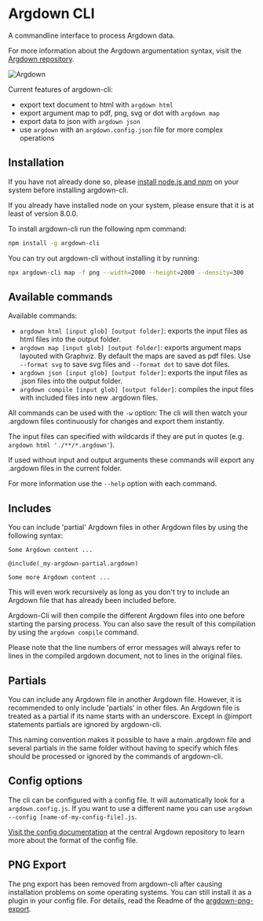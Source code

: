 # Argdown CLI

A commandline interface to process Argdown data.

For more information about the Argdown argumentation syntax, visit the [Argdown repository](https://github.com/christianvoigt/argdown).

![Argdown](https://cdn.rawgit.com/christianvoigt/argdown-cli/master/argdown-mark.svg)

Current features of argdown-cli:

* export text document to html with `argdown html`
* export argument map to pdf, png, svg or dot with `argdown map`
* export data to json with `argdown json`
* use `argdown` with an `argdown.config.json` file for more complex operations

## Installation

If you have not already done so, please [install node.js and npm](https://docs.npmjs.com/getting-started/installing-node) on your system before installing argdown-cli.

If you already have installed node on your system, please ensure that it is at least of version 8.0.0.

To install argdown-cli run the following npm command:

```bash
npm install -g argdown-cli
```

You can try out argdown-cli without installing it by running:

```bash
npx argdown-cli map -f png --width=2000 --height=2000 --density=300
```

## Available commands

Available commands:

* `argdown html [input glob] [output folder]`: exports the input files as html files into the output folder.
* `argdown map [input glob] [output folder]`: exports argument maps layouted with Graphviz. By default the maps are saved as pdf files. Use `--format svg` to save svg files and `--format dot` to save dot files.
* `argdown json [input glob] [output folder]`: exports the input files as .json files into the output folder.
* `argdown compile [input glob] [output folder]`: compiles the input files with included files into new .argdown files.

All commands can be used with the `-w` option: The cli will then watch your .argdown files continuously for changes and export them instantly.

The input files can specified with wildcards if they are put in quotes (e.g. `argdown html './**/*.argdown'`).

If used without input and output arguments these commands will export any .argdown files in the current folder.

For more information use the `--help` option with each command.

## Includes

You can include 'partial' Argdown files in other Argdown files by using the following syntax:

```
Some Argdown content ...

@include(_my-argdown-partial.argdown)

Some more Argdown content ...
```

This will even work recursively as long as you don't try to include an Argdown file that has already been included before.

Argdown-Cli will then compile the different Argdown files into one before starting the parsing process. You can also save the result of this compilation by using the `argdown compile` command.

Please note that the line numbers of error messages will always refer to lines in the compiled argdown document, not to lines in the original files.

## Partials

You can include any Argdown file in another Argdown file. However, it is recommended to only include 'partials' in other files. An Argdown file is treated as a partial if its name starts with an underscore. Except in @import statements partials are ignored by argdown-cli.

This naming convention makes it possible to have a main .argdown file and several partials in the same folder without having to specify which files should be processed or ignored by the commands of argdown-cli.

## Config options

The cli can be configured with a config file. It will automatically look for a `argdown.config.js`. If you want to use a different name you can use `argdown --config [name-of-my-config-file].js`.

[Visit the config documentation](https://github.com/christianvoigt/argdown/tree/master/docs/Configuration.md) at the central Argdown repository to learn more about the format of the config file.

## PNG Export

The png export has been removed from argdown-cli after causing installation problems on some operating systems. You can still install it as a plugin in your config file. For details, read the Readme of the [argdown-png-export](https://github.com/christianvoigt/argdown-png-export).
